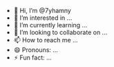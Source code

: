 - 👋 Hi, I’m @7yhamny
- 👀 I’m interested in ...
- 🌱 I’m currently learning ...
- 💞️ I’m looking to collaborate on ...
- 📫 How to reach me ...
- 😄 Pronouns: ...
- ⚡ Fun fact: ...

<!---
7yhamny/7yhamny is a ✨ special ✨ repository because its `README.md` (this file) appears on your GitHub profile.
You can click the Preview link to take a look at your changes.
--->

